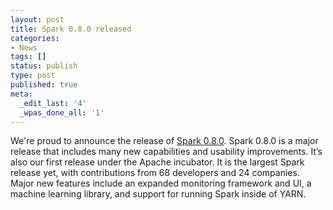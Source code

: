 ```yaml
---
layout: post
title: Spark 0.8.0 released
categories:
- News
tags: []
status: publish
type: post
published: true
meta:
  _edit_last: '4'
  _wpas_done_all: '1'
---
```

We're proud to announce the release of <a href="{{site.url}}releases/spark-release-0-8-0.html" title="Spark Release 0.8.0">Spark 0.8.0</a>. Spark 0.8.0 is a major release that includes many new capabilities and usability improvements. It’s also our first release under the Apache incubator. It is the largest Spark release yet, with contributions from 68 developers and 24 companies. Major new features include an expanded monitoring framework and UI, a machine learning library, and support for running Spark inside of YARN.
